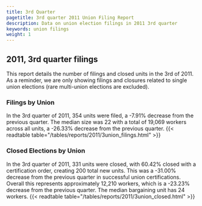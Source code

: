```yaml
---
title: 3rd Quarter 
pagetitle: 3rd quarter 2011 Union Filing Report
description: Data on union election filings in 2011 3rd quarter 
keywords: union filings
weight: 1
---
```


## 2011, 3rd quarter filings

This report details the number of filings and closed units in the 3rd of 2011. As a reminder, we are only showing filings and closures related to single union elections (rare multi-union elections are excluded).

### Filings by Union
In the 3rd quarter of 2011, 354 units were filed, a -7.91% decrease from the previous quarter. The median size was 22 with a total of 19,069 workers across all units, a -26.33% decrease from the previous quarter.
{{< readtable table="/tables/reports/2011/3union_filings.html" >}}

### Closed Elections by Union
In the 3rd quarter of 2011, 331 units were closed, with 60.42% closed with a certification order, creating 200 total new units. This was a -31.00% decrease from the previous quarter in successful union certifications. Overall this represents approximately 12,210 workers, which is a -23.23% decrease from the previous quarter. The median bargaining unit has 24 workers.
{{< readtable table="/tables/reports/2011/3union_closed.html" >}}
